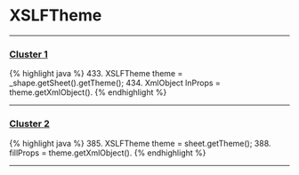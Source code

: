 # XSLFTheme

***

### [Cluster 1](./1)
{% highlight java %}
433. XSLFTheme theme = _shape.getSheet().getTheme();
434. XmlObject lnProps = theme.getXmlObject().
{% endhighlight %}

***

### [Cluster 2](./2)
{% highlight java %}
385. XSLFTheme theme = sheet.getTheme();
388.     fillProps = theme.getXmlObject().
{% endhighlight %}

***

